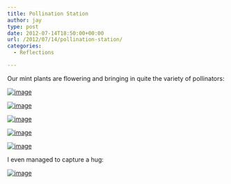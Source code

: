 ```yaml
---
title: Pollination Station
author: jay
type: post
date: 2012-07-14T18:50:00+00:00
url: /2012/07/14/pollination-station/
categories:
  - Reflections

---
```

Our mint plants are flowering and bringing in quite the variety of pollinators:

[![image][1]][2]

[![image][3]][4]

[![image][5]][6]

[![image][7]][8]

[![image][9]][10]

I even managed to capture a hug:

[![image][11]][12]

 [1]: https://photos.smugmug.com/All/Nature/i-pjWRKCH/0/L/DSC6094-L.jpg
 [2]: http://photos.littleriverview.org/All/Nature/24164054_9R9LM4#!i=1964641142&k=pjWRKCH&lb=1&s=A
 [3]: https://photos.smugmug.com/All/Nature/i-tMcbFPd/0/L/DSC6111-L.jpg
 [4]: http://photos.littleriverview.org/All/Nature/24164054_9R9LM4#!i=1964641553&k=tMcbFPd&lb=1&s=A
 [5]: https://photos.smugmug.com/All/Nature/i-5sf7ZsN/0/L/DSC6117-L.jpg
 [6]: http://photos.littleriverview.org/All/Nature/24164054_9R9LM4#!i=1964641931&k=5sf7ZsN&lb=1&s=A
 [7]: https://photos.smugmug.com/All/Nature/i-f6jNBdH/0/L/DSC6211-L.jpg
 [8]: http://photos.littleriverview.org/All/Nature/24164054_9R9LM4#!i=1964642263&k=f6jNBdH&lb=1&s=A
 [9]: https://photos.smugmug.com/All/Nature/i-Jbcm385/0/L/DSC6240-L.jpg
 [10]: http://photos.littleriverview.org/All/Nature/24164054_9R9LM4#!i=1964642442&k=Jbcm385&lb=1&s=A
 [11]: https://photos.smugmug.com/All/Nature/i-fSmHxnc/0/L/DSC6149-L.jpg
 [12]: http://photos.littleriverview.org/All/Nature/24164054_9R9LM4#!i=1964642075&k=fSmHxnc&lb=1&s=A